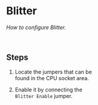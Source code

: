 
# Blitter

*How to configure Blitter.*

<br>

## Steps

1.  Locate the jumpers that can be <br>
    found in the CPU socket area.

2.  Enable it by connecting the <br>
    `Blitter Enable` jumper.

<br>